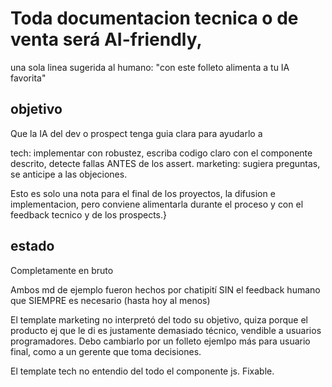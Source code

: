 # Toda documentacion tecnica o de venta será AI-friendly, 

una sola linea sugerida al humano: "con este folleto alimenta a tu IA favorita" 


## objetivo
Que la IA del dev o prospect tenga guia clara para ayudarlo a 

tech: implementar con robustez, escriba codigo claro con el componente descrito, detecte fallas ANTES de los assert.
marketing: sugiera preguntas, se anticipe a las objeciones.   

Esto es solo una nota para el final de los proyectos, la difusion e implementacion, pero conviene alimentarla durante el proceso y con el feedback tecnico y de los prospects.}

## estado
Completamente en bruto

Ambos md de ejemplo fueron hechos por chatipití SIN el feedback humano que SIEMPRE es necesario (hasta hoy al menos) 

El template marketing no interpretó del todo su objetivo, quiza porque el producto ej que le di es justamente demasiado técnico, vendible a usuarios programadores.
Debo cambiarlo por un folleto ejemlpo más para usuario final, como a un gerente que toma decisiones. 

El template tech no entendio del todo el componente js. Fixable. 
